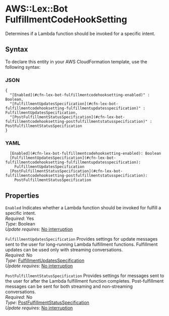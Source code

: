 # AWS::Lex::Bot FulfillmentCodeHookSetting<a name="aws-properties-lex-bot-fulfillmentcodehooksetting"></a>

Determines if a Lambda function should be invoked for a specific intent\.

## Syntax<a name="aws-properties-lex-bot-fulfillmentcodehooksetting-syntax"></a>

To declare this entity in your AWS CloudFormation template, use the following syntax:

### JSON<a name="aws-properties-lex-bot-fulfillmentcodehooksetting-syntax.json"></a>

```
{
  "[Enabled](#cfn-lex-bot-fulfillmentcodehooksetting-enabled)" : Boolean,
  "[FulfillmentUpdatesSpecification](#cfn-lex-bot-fulfillmentcodehooksetting-fulfillmentupdatesspecification)" : FulfillmentUpdatesSpecification,
  "[PostFulfillmentStatusSpecification](#cfn-lex-bot-fulfillmentcodehooksetting-postfulfillmentstatusspecification)" : PostFulfillmentStatusSpecification
}
```

### YAML<a name="aws-properties-lex-bot-fulfillmentcodehooksetting-syntax.yaml"></a>

```
  [Enabled](#cfn-lex-bot-fulfillmentcodehooksetting-enabled): Boolean
  [FulfillmentUpdatesSpecification](#cfn-lex-bot-fulfillmentcodehooksetting-fulfillmentupdatesspecification): 
    FulfillmentUpdatesSpecification
  [PostFulfillmentStatusSpecification](#cfn-lex-bot-fulfillmentcodehooksetting-postfulfillmentstatusspecification): 
    PostFulfillmentStatusSpecification
```

## Properties<a name="aws-properties-lex-bot-fulfillmentcodehooksetting-properties"></a>

`Enabled`  <a name="cfn-lex-bot-fulfillmentcodehooksetting-enabled"></a>
Indicates whether a Lambda function should be invoked for fulfill a specific intent\.  
*Required*: Yes  
*Type*: Boolean  
*Update requires*: [No interruption](https://docs.aws.amazon.com/AWSCloudFormation/latest/UserGuide/using-cfn-updating-stacks-update-behaviors.html#update-no-interrupt)

`FulfillmentUpdatesSpecification`  <a name="cfn-lex-bot-fulfillmentcodehooksetting-fulfillmentupdatesspecification"></a>
Provides settings for update messages sent to the user for long\-running Lambda fulfillment functions\. Fulfillment updates can be used only with streaming conversations\.  
*Required*: No  
*Type*: [FulfillmentUpdatesSpecification](aws-properties-lex-bot-fulfillmentupdatesspecification.md)  
*Update requires*: [No interruption](https://docs.aws.amazon.com/AWSCloudFormation/latest/UserGuide/using-cfn-updating-stacks-update-behaviors.html#update-no-interrupt)

`PostFulfillmentStatusSpecification`  <a name="cfn-lex-bot-fulfillmentcodehooksetting-postfulfillmentstatusspecification"></a>
Provides settings for messages sent to the user for after the Lambda fulfillment function completes\. Post\-fulfillment messages can be sent for both streaming and non\-streaming conversations\.  
*Required*: No  
*Type*: [PostFulfillmentStatusSpecification](aws-properties-lex-bot-postfulfillmentstatusspecification.md)  
*Update requires*: [No interruption](https://docs.aws.amazon.com/AWSCloudFormation/latest/UserGuide/using-cfn-updating-stacks-update-behaviors.html#update-no-interrupt)